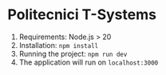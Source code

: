 # Politecnici T-Systems

1. Requirements: Node.js > 20
2. Installation: `npm install`
3. Running the project: `npm run dev`
4. The application will run on `localhost:3000`
